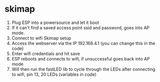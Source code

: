 # skimap


1. Plug ESP into a powersource and let it boot
2. If it can't find a saved access point ssid and password, goes into AP mode.
3. Connect to wifi Skimap setup
4. Access the webserver via the IP 192.168.4.1 (you can change this in the code)
5. Enter wifi credentials and hit save
6. ESP reboots and connects to wifi, if unsuccessful goes back into AP mode
7. Will then run the fastLED lib to cycle through the LEDs after connecting to wifi, pin 13, 20 LEDs (variables in code) 
